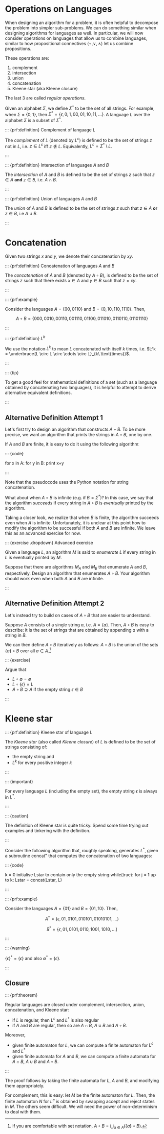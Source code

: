 # Operations on Languages

When designing an algorithm for a problem, it is often helpful to
decompose the problem into simpler sub-problems. We can do something
similar when designing algorithms for languages as well. In particular,
we will now consider operations on languages that allow us to combine
languages, similar to how propositional connectives
($\neg, \vee, \wedge$) let us combine propositions.

These operations are:

1.  complement
2.  intersection
3.  union
4.  concatenation
5.  Kleene star (aka Kleene closure)

The last 3 are called *regular operations*.

Given an alphabet $\Sigma$, we define $\Sigma^*$ to be the set of all
strings. For example, when $\Sigma = \{0,1\}$, then
$\Sigma^* = \{\epsilon, 0, 1, 00, 01, 10, 11, \ldots \}$. A language $L$
over the alphabet $\Sigma$ is a subset of $\Sigma^*$.

::: {prf:definition} Complement of language $L$

The *complement* of $L$ (denoted by $L^c$) is defined to be the set of
strings $z$ not in $L$, i.e. $z \in L^c$ iff $z \notin L$. Equivalently,
$L^c = \Sigma^* \setminus L$.

:::

::: {prf:definition} Intersection of languages $A$ and $B$

The *intersection* of $A$ and $B$ is defined to be the set of strings
$z$ such that $z \in A$ **and** $z \in B$, i.e. $A \cap B$.

:::

::: {prf:definition} Union of languages $A$ and $B$

The *union* of $A$ and $B$ is defined to be the set of strings $z$ such
that $z \in A$ **or** $z \in B$, i.e $A \cup B$.

:::

# Concatenation

Given two strings $x$ and $y$, we denote their concatenation by $xy$.

::: {prf:definition} Concatenation of languages $A$ and $B$

The *concatenation* of $A$ and $B$ (denoted by $A \circ B$), is defined
to be the set of strings $z$ such that there exists $x \in A$ and
$y \in B$ such that $z = xy$.

:::

::: {prf:example}

Consider the languages $A = \{00, 0110\}$ and
$B = \{0, 10, 110, 1110\}$. Then,

$$A \circ B = \{000, 0010, 00110, 001110, 01100, 011010, 0110110, 01101110\}$$

:::

::: {prf:definition} $L^k$

We use the notation $L^k$ to mean $L$ concatenated with itself $k$
times, i.e.
$L^k = \underbrace{L \circ L \circ \cdots \circ L}_{k\ \text{times}}$.

:::

::: {tip}

To get a good feel for mathematical definitions of a set (such as a
language obtained by concatenating two languages), it is helpful to
attempt to derive alternative equivalent definitions.

:::

## Alternative Definition Attempt 1

Let's first try to design an algorithm that constructs $A \circ B$. To
be more precise, we want an algorithm that prints the strings in
$A \circ B$, one by one.

If $A$ and $B$ are finite, it is easy to do it using the following
algorithm:

::: {code}

for x in A:
  for y in B:
    print x+y

:::

Note that the pseudocode uses the Python notation for string
concatenation.

What about when $A \circ B$ is infinite (e.g. if $B = \Sigma^*$)? In
this case, we say that the algorithm *succeeds* if every string in
$A \circ B$ is *eventually* printed by the algorithm.

Taking a closer look, we realize that when $B$ is finite, the algorithm
succeeds even when $A$ is infinite. Unfortunately, it is unclear at this
point how to modify the algorithm to be successful if both $A$ and $B$
are infinite. We leave this as an advanced exercise for now.

::: {exercise .dropdown} Advanced exercise

Given a language $L$, an algorithm $M$ is said to *enumerate* $L$ if
every string in $L$ is eventually printed by $M$.

Suppose that there are algorithms $M_A$ and $M_B$ that enumerate $A$ and
$B$, respectively. Design an algorithm that enumerates $A \circ B$. Your
algorithm should work even when both $A$ and $B$ are infinite.

:::

## Alternative Definition Attempt 2

Let's instead try to build on cases of $A \circ B$ that are easier to
understand.

Suppose $A$ consists of a single string $a$, i.e. $A = \{a\}$. Then,
$A \circ B$ is easy to describe: it is the set of strings that are
obtained by appending $a$ with a string in $B$.

We can then define $A \circ B$ iteratively as follows: $A \circ B$ is
the union of the sets $\{a\} \circ B$ over all $a \in A$.[^1]

::: {exercise}

Argue that

- $L \circ \emptyset = \emptyset$
- $L \circ \{\epsilon\} = L$
- $A \circ B \supseteq A$ if the empty string $\epsilon \in B$

:::

# Kleene star

::: {prf:definition} Kleene star of language $L$

The *Kleene star* (also called *Kleene closure*) of $L$ is defined to be
the set of strings consisting of:

- the empty string and
- $L^k$ for every positive integer $k$

:::

::: {important}

For every language $L$ (including the empty set), the empty string
$\epsilon$ is always in $L^*$.

:::

::: {caution}

The definition of Kleene star is quite tricky. Spend some time trying
out examples and tinkering with the definition.

:::

Consider the following algorithm that, roughly speaking, generates
$L^*$, given a subroutine concat" that computes the concatenation of two
languages:

::: {code}

k = 0
initialise Lstar to contain only the empty string
while(true):
  for j = 1 up to k:
    Lstar = concat(Lstar, L)

:::

::: {prf:example}

Consider the languages $A = \{01\}$ and $B = \{01, 10\}$. Then,

$$A^* = \{\epsilon, 01, 0101, 010101, 01010101,\ldots\}$$

$$B^* = \{\epsilon, 01, 0101, 0110, 1001, 1010,\ldots\}$$

:::

::: {warning}

$\{\epsilon\}^* = \{\epsilon\}$ and also $\emptyset^* = \{\epsilon\}$.

:::

## Closure

::: {prf:theorem}

Regular languages are closed under complement, intersection, union,
concatenation, and Kleene star:

- if $L$ is regular, then $L^c$ and $L^*$ is also regular
- if $A$ and $B$ are regular, then so are $A \cap B$, $A \cup B$ and
  $A \circ B$.

Moreover,

- given finite automaton for $L$, we can compute a finite automaton for
  $L^c$ and $L^*$
- given finite automata for $A$ and $B$, we can compute a finite
  automata for $A \cap B$, $A \cup B$ and $A \circ B$.

:::

The proof follows by taking the finite automata for $L$, $A$ and $B$,
and modifying them appropriately.

For complement, this is easy: let $M$ be the finite automaton for $L$.
Then, the finite automaton $N$ for $L^c$ is obtained by swapping accept
and reject states in $M$. The others seem difficult. We will need the
power of non-determinism to deal with them.

[^1]: If you are comfortable with set notation,
    $A \circ B = \bigcup_{a \in A} (\{a\} \circ B)$.
